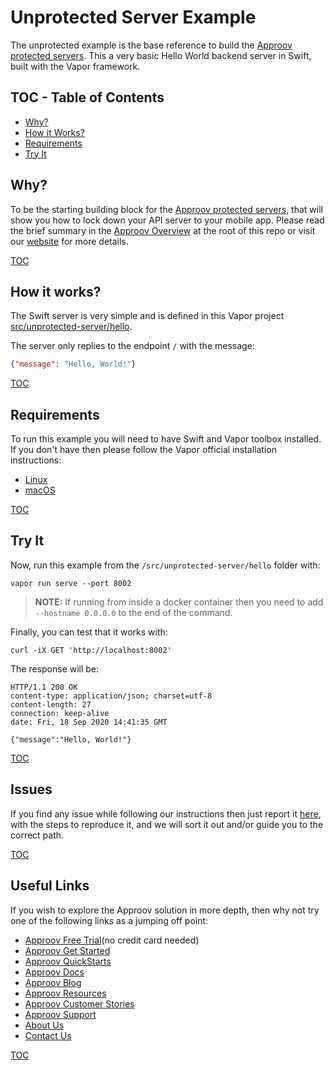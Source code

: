 # Unprotected Server Example

The unprotected example is the base reference to build the [Approov protected servers](/src/approov-protected-server/). This a very basic Hello World backend server in Swift, built with the Vapor framework.


## TOC - Table of Contents

* [Why?](#why)
* [How it Works?](#how-it-works)
* [Requirements](#requirements)
* [Try It](#try-it)


## Why?

To be the starting building block for the [Approov protected servers](/src/approov-protected-server/), that will show you how to lock down your API server to your mobile app. Please read the brief summary in the [Approov Overview](/OVERVIEW.md#why) at the root of this repo or visit our [website](https://approov.io/product) for more details.

[TOC](#toc---table-of-contents)


## How it works?

The Swift server is very simple and is defined in this Vapor project [src/unprotected-server/hello](/src/unprotected-server/hello).

The server only replies to the endpoint `/` with the message:

```json
{"message": "Hello, World!"}
```

[TOC](#toc---table-of-contents)


## Requirements

To run this example you will need to have Swift and Vapor toolbox installed. If you don't have then please follow the Vapor official installation instructions:

* [Linux](https://docs.vapor.codes/4.0/install/linux/)
* [macOS](https://docs.vapor.codes/4.0/install/macos/)

[TOC](#toc---table-of-contents)


## Try It

Now, run this example from the `/src/unprotected-server/hello` folder with:

```text
vapor run serve --port 8002
```

> **NOTE:** If running from inside a docker container then you need to add `--hostname 0.0.0.0` to the end of the command.

Finally, you can test that it works with:

```text
curl -iX GET 'http://localhost:8002'
```

The response will be:

```text
HTTP/1.1 200 OK
content-type: application/json; charset=utf-8
content-length: 27
connection: keep-alive
date: Fri, 18 Sep 2020 14:41:35 GMT

{"message":"Hello, World!"}
```

[TOC](#toc---table-of-contents)


## Issues

If you find any issue while following our instructions then just report it [here](https://github.com/approov/quickstart-swift-vapor-token-check/issues), with the steps to reproduce it, and we will sort it out and/or guide you to the correct path.

[TOC](#toc---table-of-contents)


## Useful Links

If you wish to explore the Approov solution in more depth, then why not try one of the following links as a jumping off point:

* [Approov Free Trial](https://approov.io/signup)(no credit card needed)
* [Approov Get Started](https://approov.io/product/demo)
* [Approov QuickStarts](https://approov.io/docs/latest/approov-integration-examples/)
* [Approov Docs](https://approov.io/docs)
* [Approov Blog](https://approov.io/blog/)
* [Approov Resources](https://approov.io/resource/)
* [Approov Customer Stories](https://approov.io/customer)
* [Approov Support](https://approov.zendesk.com/hc/en-gb/requests/new)
* [About Us](https://approov.io/company)
* [Contact Us](https://approov.io/contact)

[TOC](#toc---table-of-contents)
